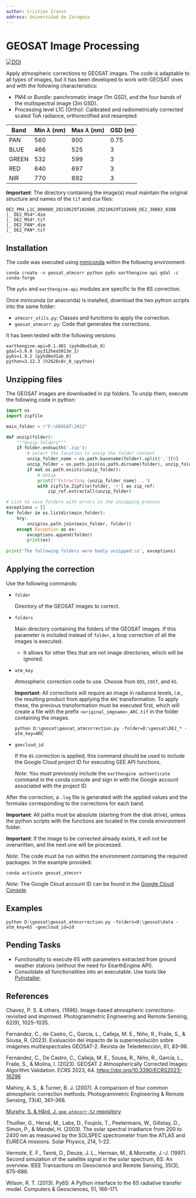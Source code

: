 ```yaml
---
author: Cristian Iranzo
address: Universidad de Zaragoza
---
```

# GEOSAT Image Processing

[![DOI](https://zenodo.org/badge/852767833.svg)](https://zenodo.org/doi/10.5281/zenodo.13694180)

Apply atmospheric corrections to GEOSAT images. The code is adaptable to all types of images, but it has been developed to work with GEOSAT ones and with the following characteristics:

- PM4 or *Bundle*: panchromatic image (1m GSD), and the four bands of the multispectral image (3m GSD).
- Processing level L1C (Ortho): Calibrated and radiometrically corrected scaled ToA radiance, orthorectified and resampled.

| Band | Min $\lambda$ (nm) | Max $\lambda$ (nm) | GSD (m) |
| ---- | ------------------ | ------------------ | ------- |
| PAN  | 560                | 900                | 0.75    |
| BLUE | 466                | 525                | 3       |
| GREEN| 532                | 599                | 3       |
| RED  | 640                | 697                | 3       |
| NIR  | 770                | 892                | 3       |

**Important**: The directory containing the image(s) must maintain the original structure and names of the `tif` and `dim` files:

```text
DE2_PM4_L1C_000000_20210629T102606_20210629T102608_DE2_38083_838B
|_ DE2_MS4*.dim
|_ DE2_MS4*.tif
|_ DE2_PAN*.dim
|_ DE2_PAN*.tif
```

## Installation

The code was executed using [miniconda](https://docs.anaconda.com/free/miniconda/index.html) within the following environment:

```text
conda create -n geosat_atmcorr python py6s earthengine-api gdal -c conda-forge
```

The `py6s` and `earthengine-api` modules are specific to the 6S correction.

Once miniconda (or anaconda) is installed, download the two python scripts into the same folder:

- `atmcorr_utils.py`: Classes and functions to apply the correction.
- `geosat_atmcorr.py`: Code that generates the corrections.

It has been tested with the following versions:

```text
earthengine-api=0.1.401 (pyhd8ed1ab_0)
gdal=3.9.0 (py312hea5013e_2)
py6s=1.9.2 (pyhd8ed1ab_0)
python=3.12.3 (h2628c8c_0_cpython)
```

## Unzipping files

The GEOSAT images are downloaded in zip folders. To unzip them, execute the following code in python:

```python
import os
import zipfile

main_folder = r"F:\GEOSAT\2022"

def unzip(folder):
    """Unzip folders"""
    if folder.endswith('.zip'):
        # Select the location to unzip the folder content
        unzip_folder_name = os.path.basename(folder).split('.')[0]
        unzip_folder = os.path.join(os.path.dirname(folder), unzip_folder_name)
        if not os.path.exists(unzip_folder):
            # Unzip
            print(f'Extracting {unzip_folder_name}...')
            with zipfile.ZipFile(folder, 'r') as zip_ref:
                zip_ref.extractall(unzip_folder)

# List to save folders with errors in the unzipping process
exceptions = []
for folder in os.listdir(main_folder):
    try:
        unzip(os.path.join(main_folder, folder))
    except Exception as ex:
        exceptions.append(folder)
        print(ex)
    
print('The following folders were badly unzipped:\n', exceptions)
```

## Applying the correction

Use the following commands:

- `folder`

  Directory of the GEOSAT images to correct.

- `folders`

  Main directory containing the folders of the GEOSAT images. If this parameter is included instead of `folder`, a loop correction of all the images is executed.

  - It allows for other files that are not image directories, which will be ignored.

- `atm_key`

  Atmospheric correction code to use. Choose from `DOS`, `COST`, and `6S`.

  **Important**: All corrections will require an image in radiance levels, i.e., the resulting product from applying the `ARC` transformation. To apply these, the previous transformation must be executed first, which will create a file with the prefix `<original_imgname>_ARC.tif` in the folder containing the images.

  ```text
  python D:\geosat\geosat_atmcorrection.py -folder=D:\geosat\DE2_* -atm_key=ARC
  ```

- `geecloud_id`

  If the `6S` correction is applied, this command should be used to include the Google Cloud project ID for executing GEE API functions.

  *Note*: You must previously include the `earthengine authenticate` command in the conda console and sign in with the Google account associated with the project ID.

After the correction, a `.log` file is generated with the applied values and the formulas corresponding to the corrections for each band.

**Important**: All paths must be absolute (starting from the disk drive), unless the python scripts with the functions are located in the conda environment folder.

**Important**: If the image to be corrected already exists, it will not be overwritten, and the next one will be processed.

*Note*: The code must be run within the environment containing the required packages. In the example provided:

```text
conda activate geosat_atmcorr
```

*Note*: The Google Cloud account ID can be found in the [Google Cloud Console](https://console.cloud.google.com/?hl=en).

## Examples

```text
python D:\geosat\geosat_atmcorrection.py -folders=D:\geosat\data -atm_key=6S -geecloud_id=id
```

## Pending Tasks

- Functionality to execute 6S with parameters extracted from ground weather stations (without the need for EearthEngine API).
- Consolidate all functionalities into an executable. Use tools like [PyInstaller](https://pyinstaller.org/en/stable/index.html).

## References

Chavez, P. S. & others. (1996). Image-based atmospheric corrections-revisited and improved. Photogrammetric Engineering and Remote Sensing, 62(9), 1025–1035.

Fernández, C., de Castro, C., Garcı́a, L., Calleja, M. E., Niño, R., Fraile, S., & Sousa, R. (2023). Evaluación del impacto de la superresolución sobre imágenes multiespectrales GEOSAT-2. Revista de Teledetección, 61, 83–96.

Fernández, C., De Castro, C., Calleja, M. E., Sousa, R., Niño, R., García, L., Fraile, S., & Molina, I. (2023). GEOSAT 2 Atmospherically Corrected Images: Algorithm Validation. ECRS 2023, 64. <https://doi.org/10.3390/ECRS2023-16296>

Mahiny, A. S., & Turner, B. J. (2007). A comparison of four common atmospheric correction methods. Photogrammetric Engineering & Remote Sensing, 73(4), 361–368.

[Murphy, S. & Hård, J. `gee-atmcorr-S2` repository](https://github.com/samsammurphy/gee-atmcorr-S2/tree/master)
 
Thuillier, G., Hersé, M., Labs, D., Foujols, T., Peetermans, W., Gillotay, D., Simon, P., & Mandel, H. (2003). The solar spectral irradiance from 200 to 2400 nm as measured by the SOLSPEC spectrometer from the ATLAS and EURECA missions. Solar Physics, 214, 1–22.

Vermote, E. F., Tanré, D., Deuze, J. L., Herman, M., & Morcette, J.-J. (1997). Second simulation of the satellite signal in the solar spectrum, 6S: An overview. IEEE Transactions on Geoscience and Remote Sensing, 35(3), 675–686.

Wilson, R. T. (2013). Py6S: A Python interface to the 6S radiative transfer model. Computers & Geosciences, 51, 166–171.
